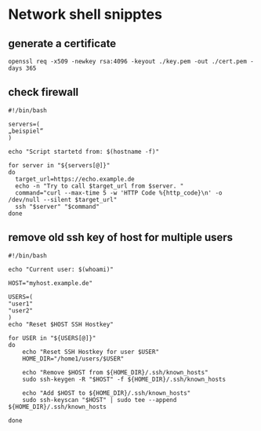 # Network shell snipptes

## generate a certificate

```shell
openssl req -x509 -newkey rsa:4096 -keyout ./key.pem -out ./cert.pem -days 365
```

## check firewall 

```shell
#!/bin/bash
 
servers=(
„beispiel“
)
 
echo "Script startetd from: $(hostname -f)"
 
for server in "${servers[@]}"
do
  target_url=https://echo.example.de
  echo -n "Try to call $target_url from $server. "
  command="curl --max-time 5 -w 'HTTP Code %{http_code}\n' -o /dev/null --silent $target_url"
  ssh "$server" "$command"
done
```

## remove old ssh key of host for multiple users

```shell
#!/bin/bash

echo "Current user: $(whoami)"

HOST="myhost.example.de"

USERS=(
"user1"
"user2"
)
echo "Reset $HOST SSH Hostkey"

for USER in "${USERS[@]}"
do
    echo "Reset SSH Hostkey for user $USER"
    HOME_DIR="/home1/users/$USER"

    echo "Remove $HOST from ${HOME_DIR}/.ssh/known_hosts"
    sudo ssh-keygen -R "$HOST" -f ${HOME_DIR}/.ssh/known_hosts
   
    echo "Add $HOST to ${HOME_DIR}/.ssh/known_hosts"
    sudo ssh-keyscan "$HOST" | sudo tee --append ${HOME_DIR}/.ssh/known_hosts

done
```
